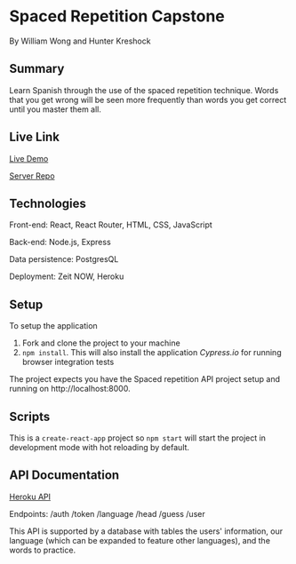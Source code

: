 # Spaced Repetition Capstone

By William Wong and Hunter Kreshock

## Summary

Learn Spanish through the use of the spaced repetition technique. Words that you get wrong will be seen more frequently than words you get correct until you master them all. 

## Live Link

[Live Demo](https://spaced-repetition-will-hunter.now.sh)

[Server Repo](https://github.com/thinkful-ei-armadillo/spaced-repetition-server-william-hunter)

## Technologies

Front-end: React, React Router, HTML, CSS, JavaScript

Back-end: Node.js, Express

Data persistence: PostgresQL

Deployment: Zeit NOW, Heroku

## Setup

To setup the application

1. Fork and clone the project to your machine
2. `npm install`. This will also install the application *Cypress.io* for running browser integration tests

The project expects you have the Spaced repetition API project setup and running on http://localhost:8000.

## Scripts

This is a `create-react-app` project so `npm start` will start the project in development mode with hot reloading by default.

## API Documentation

[Heroku API](https://tranquil-harbor-49659.herokuapp.com/)

Endpoints: /auth /token /language /head /guess /user

This API is supported by a database with tables the users' information, our language (which can be expanded to feature other languages), and the words to practice.
